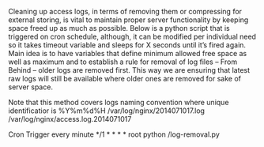 Cleaning up access logs, in terms of removing them or compressing for external storing, is vital to maintain proper server functionality by keeping space freed up as much as possible.
Below is a python script that is triggered on cron schedule, although, it can be modified per individual need so it takes timeout variable and sleeps for X seconds until it’s fired again.
Main idea is to have variables that define minimum allowed free space as well as maximum and to establish a rule for removal of log files – From Behind – older logs are removed first. This way we are ensuring that latest raw logs will still be available where older ones are removed for sake of server space.

Note that this method covers logs naming convention where unique identificatior is %Y%m%d%H
/var/log/nginx/2014071017.log
/var/log/nginx/access.log.2014071017

Cron
Trigger every minute
*/1 * * * * root python /log-removal.py
